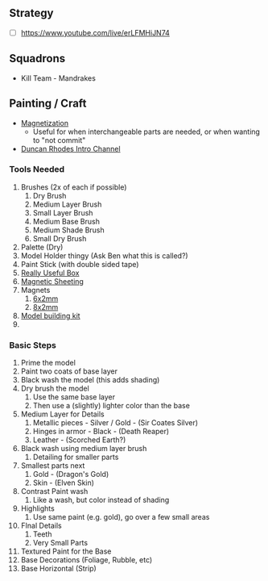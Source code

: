 ## Strategy
- [ ] https://www.youtube.com/live/erLFMHiJN74

## Squadrons
- Kill Team - Mandrakes

## Painting / Craft
- [Magnetization](https://www.goonhammer.com/how-i-learned-to-stop-worrying-about-weapon-loadouts-and-love-magnets/)
	- Useful for when interchangeable parts are needed, or when wanting to "not commit"
- [Duncan Rhodes Intro Channel](https://www.youtube.com/watch?v=rz76A0Jpp7E&list=PLq_4hrcy0wbQ_8rCZJ_7R8Xr20KR_vpF7)

### Tools Needed
1. Brushes (2x of each if possible)
	1. Dry Brush
	2. Medium Layer Brush
	3. Small Layer Brush
	4. Medium Base Brush
	5. Medium Shade Brush 
	6. Small Dry Brush
2. Palette (Dry)
3. Model Holder thingy (Ask Ben what this is called?)
4. Paint Stick (with double sided tape)
5. [Really Useful Box](https://www.amazon.com/Really-Useful-Box-Plastic-Storage/dp/B07DGYJ97K?th=1)
6. [Magnetic Sheeting](https://www.amazon.com/Magnetic-Sheets-A4-Adhesive-Classroom/dp/B0D75T6TYG?dib=eyJ2IjoiMSJ9.z-SPt4NuPURdjRVafl08oAwz2b5iVsbQe04zhKn8WT7AmygNCRjVmbJ3mRtkryx6FxXaW-jTqYAHhUAOTkrD9D67kKhH4m3Kzmuo8fcTvNWT2WUOC0MaMGLolBxnxbZ3Ff0xi57PJdlcx562upqNuj5alYsnFzRwrrwQv1ZsmNIOJ19gqen9n1Mt8wSNt8fxKdCCby0rrGIIBGONxPYp9kM5z5FAC2drTQz4Y5QTqqVFTCmfWPS48B7CfydthRnp76MfnHESVmr3fYmcccbzIVfhvIb3fA5LOh9R-GMfsbB9rRGFs5iGFQTYKMk5DkrNX-Ir2nJgOojGYPb6On7nzJWmzhant7YjWRA1sNE1wvtNsZ_QnONiOiiiJfkbY678N7dEe626VvKyw_PQahMNI5x6Vgdfy_8MprlbSzXikyotGJ_28nENIy6K-YjB82wd.R7S5M9-_TzwwolRSLZ_ap8dSWgpd-pvDD-D3GGd59jk&dib_tag=se&keywords=magnetic%2Bsheet%2Ba4&qid=1737930374&sr=8-5&th=1)
7. Magnets
	1. [6x2mm](https://www.amazon.com/FINDMAG-Refrigerator-Magnets-Premium-Whiteboard/dp/B09BB1CQMK?crid=20X6O4NY9F2NN&dib=eyJ2IjoiMSJ9.FN5IJ0qeGwh4HjAdsBHHw0IhuLh_7s2vLDvVo1YRReOwU64ViW0iK1wSaa3e189QjsZUEZgs8iMej3aIypSpaFpuC5vK_OYnQaUw_GQq0HsgpX4y88Xaxey6kAbhEH3uoqFIdG5seSPCfFKfU1BPcq_V5nES1NjKLxrNQOdhFpaljFpzLZzQ1SzyjL4WXLEFvuktrpsIo2n1P_c3Q3_QSfFxiOCG2OfFusJhN56M44s.2mXj0sBw7Z0SArOoaVpzlvoCQaWNOziFGkppmvxLL78&dib_tag=se&keywords=neodymium%2Bmagnet%2B5mm%2Bx%2B2mm&qid=1737930416&sprefix=neodymium%2Bmagnet%2B5mm%2Caps%2C215&sr=8-4&th=1)
	2. [8x2mm](https://www.amazon.com/FINDMAG-Refrigerator-Magnets-Premium-Whiteboard/dp/B09BB1VT4J?crid=20X6O4NY9F2NN&dib=eyJ2IjoiMSJ9.FN5IJ0qeGwh4HjAdsBHHw0IhuLh_7s2vLDvVo1YRReOwU64ViW0iK1wSaa3e189QjsZUEZgs8iMej3aIypSpaFpuC5vK_OYnQaUw_GQq0HsgpX4y88Xaxey6kAbhEH3uoqFIdG5seSPCfFKfU1BPcq_V5nES1NjKLxrNQOdhFpaljFpzLZzQ1SzyjL4WXLEFvuktrpsIo2n1P_c3Q3_QSfFxiOCG2OfFusJhN56M44s.2mXj0sBw7Z0SArOoaVpzlvoCQaWNOziFGkppmvxLL78&dib_tag=se&keywords=neodymium%2Bmagnet%2B5mm%2Bx%2B2mm&qid=1737930416&sprefix=neodymium%2Bmagnet%2B5mm%2Caps%2C215&sr=8-4&th=1)
8. [Model building kit](https://www.amazon.co.uk/Aussel-Gundam-Building-Repairing-Fixing/dp/B07TT3CR46?crid=30M3M554L6LRC&dchild=1&keywords=gundam+tool+kit&qid=1601318630&sprefix=gundam+too%2Caps%2C167&sr=8-6)
9. 

### Basic Steps
1. Prime the model
2. Paint two coats of base layer
3. Black wash the model (this adds shading)
4. Dry brush the model
	1. Use the same base layer
	2. Then use a (slightly) lighter color than the base
5. Medium Layer for Details
	1. Metallic pieces - Silver / Gold - (Sir Coates Silver)
	2. Hinges in armor - Black - (Death Reaper)
	3. Leather - (Scorched Earth?)
6. Black wash using medium layer brush
	1. Detailing for smaller parts
7. Smallest parts next
	1. Gold - (Dragon's Gold)
	2. Skin - (Elven Skin)
8. Contrast Paint wash
	1. Like a wash, but color instead of shading
9. Highlights
	1. Use same paint (e.g. gold), go over a few small areas
10. FInal Details
	1. Teeth
	2. Very Small Parts
11. Textured Paint for the Base
12. Base Decorations (Foliage, Rubble, etc)
13. Base Horizontal (Strip)
